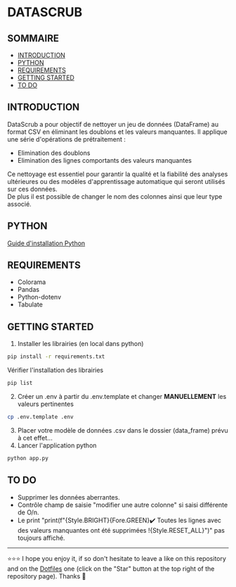 # DATASCRUB

## SOMMAIRE
- [INTRODUCTION](#introduction)
- [PYTHON](#python)
- [REQUIREMENTS](#requirements)
- [GETTING STARTED](#getting-started)
- [TO DO](#to-do)

## INTRODUCTION
DataScrub a pour objectif de nettoyer un jeu de données (DataFrame) au format CSV en éliminant les doublons et les valeurs manquantes. Il applique une série d'opérations de prétraitement :  
- Elimination des doublons
- Elimination des lignes comportants des valeurs manquantes  

Ce nettoyage est essentiel pour garantir la qualité et la fiabilité des analyses ultérieures ou des modèles d'apprentissage automatique qui seront utilisés sur ces données.  
De plus il est possible de changer le nom des colonnes ainsi que leur type associé.

## PYTHON
[Guide d'installation Python](https://github.com/EmmanuelLefevre/Documentations/blob/master/Tutorials/python_install.md)  

## REQUIREMENTS
- Colorama
- Pandas
- Python-dotenv
- Tabulate

## GETTING STARTED
1. Installer les librairies (en local dans python)
```bash
pip install -r requirements.txt
```
Vérifier l'installation des librairies
```bash
pip list
```
2. Créer un .env à partir du .env.template et changer **MANUELLEMENT** les valeurs pertinentes
```bash
cp .env.template .env
```
3. Placer votre modèle de données .csv dans le dossier (data_frame) prévu à cet effet...
4. Lancer l'application python
```bash
python app.py
```

## TO DO
- Supprimer les données aberrantes.
- Contrôle champ de saisie "modifier une autre colonne" si saisi différente de O/n.
- Le print "print(f"{Style.BRIGHT}{Fore.GREEN}✔️ Toutes les lignes avec des valeurs manquantes ont été supprimées !{Style.RESET_ALL}")" pas toujours affiché.

***

⭐⭐⭐ I hope you enjoy it, if so don't hesitate to leave a like on this repository and on the [Dotfiles](https://github.com/EmmanuelLefevre/Dotfiles) one (click on the "Star" button at the top right of the repository page). Thanks 🤗


